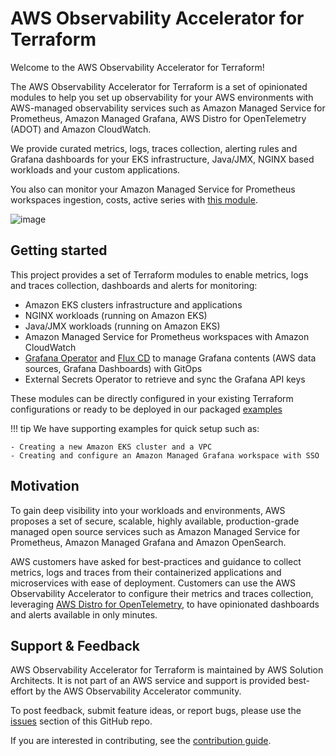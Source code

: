 # AWS Observability Accelerator for Terraform

Welcome to the AWS Observability Accelerator for Terraform!

The AWS Observability Accelerator for Terraform is a set of opinionated modules to
help you set up observability for your AWS environments with
AWS-managed observability services such as Amazon Managed Service for Prometheus,
Amazon Managed Grafana, AWS Distro for OpenTelemetry (ADOT) and Amazon CloudWatch.

We provide curated metrics, logs, traces collection, alerting rules and Grafana
dashboards for your EKS infrastructure, Java/JMX, NGINX based workloads and
your custom applications.

You also can monitor your Amazon Managed Service for Prometheus workspaces ingestion,
costs, active series with [this module](https://aws-observability.github.io/terraform-aws-observability-accelerator/workloads/managed-prometheus/).

![image](https://github.com/aws-observability/terraform-aws-observability-accelerator/assets/10175027/e83f8709-f754-4192-90f2-e3de96d2e26c)

## Getting started

This project provides a set of Terraform modules to enable metrics, logs and
traces collection, dashboards and alerts for monitoring:

- Amazon EKS clusters infrastructure and applications
- NGINX workloads (running on Amazon EKS)
- Java/JMX workloads (running on Amazon EKS)
- Amazon Managed Service for Prometheus workspaces with Amazon CloudWatch
- [Grafana Operator](https://github.com/grafana-operator/grafana-operator) and [Flux CD](https://fluxcd.io/) to manage Grafana contents (AWS data sources, Grafana Dashboards) with GitOps
- External Secrets Operator to retrieve and sync the Grafana API keys

These modules can be directly configured in your existing Terraform
configurations or ready to be deployed in our packaged
[examples](https://github.com/aws-observability/terraform-aws-observability-accelerator/tree/main/examples)

!!! tip
    We have supporting examples for quick setup such as:

    - Creating a new Amazon EKS cluster and a VPC
    - Creating and configure an Amazon Managed Grafana workspace with SSO

## Motivation

To gain deep visibility into your workloads and environments, AWS proposes a
set of secure, scalable, highly available, production-grade managed open
source services such as Amazon Managed Service for Prometheus, Amazon Managed
Grafana and Amazon OpenSearch.

AWS customers have asked for best-practices and guidance to collect metrics, logs
and traces from their containerized applications and microservices with ease of
deployment. Customers can use the AWS Observability Accelerator to configure their
metrics and traces collection, leveraging [AWS Distro for OpenTelemetry](https://aws-otel.github.io/),
to have opinionated dashboards and alerts available in only minutes.


## Support & Feedback

AWS Observability Accelerator for Terraform is maintained by AWS Solution Architects.
It is not part of an AWS service and support is provided best-effort by the
AWS Observability Accelerator community.

To post feedback, submit feature ideas, or report bugs, please use the [issues](https://github.com/aws-observability/terraform-aws-observability-accelerator/issues) section of this GitHub repo.

If you are interested in contributing, see the [contribution guide](https://github.com/aws-observability/terraform-aws-observability-accelerator/blob/main/CONTRIBUTING.md).
